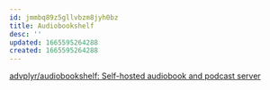 ```yaml
---
id: jmmbq89z5gllvbzm8jyh0bz
title: Audiobookshelf
desc: ''
updated: 1665595264288
created: 1665595264288
---
```


[advplyr/audiobookshelf: Self-hosted audiobook and podcast server](https://github.com/advplyr/audiobookshelf)